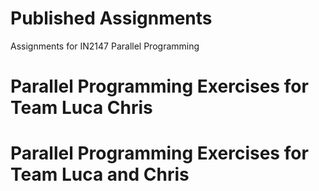 # Published Assignments

Assignments for IN2147 Parallel Programming
# Parallel Programming Exercises for Team Luca Chris
# Parallel Programming Exercises for Team Luca and Chris
